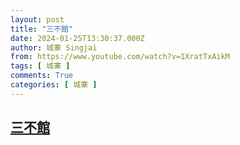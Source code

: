 ```yaml
---
layout: post
title: "三不館"
date: 2024-01-25T13:30:37.000Z
author: 城寨 Singjai
from: https://www.youtube.com/watch?v=1XratTxAikM
tags: [ 城寨 ]
comments: True
categories: [ 城寨 ]
---
```

<!--1706189437000-->
[三不館](https://www.youtube.com/watch?v=1XratTxAikM)
------

<div>

</div>
